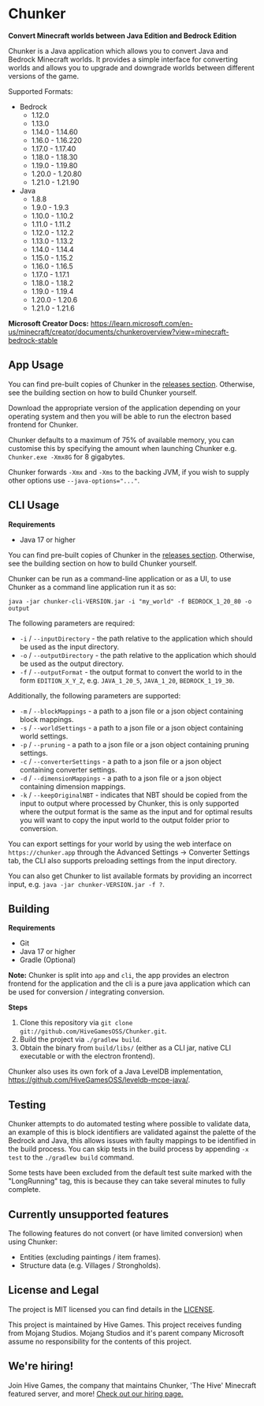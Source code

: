 # Chunker

**Convert Minecraft worlds between Java Edition and Bedrock Edition**

Chunker is a Java application which allows you to convert Java and Bedrock Minecraft worlds. It provides a simple
interface for converting worlds and allows you to upgrade and downgrade worlds between different versions of the
game.

Supported Formats:

- Bedrock
    - 1.12.0
    - 1.13.0
    - 1.14.0 - 1.14.60
    - 1.16.0 - 1.16.220
    - 1.17.0 - 1.17.40
    - 1.18.0 - 1.18.30
    - 1.19.0 - 1.19.80
    - 1.20.0 - 1.20.80
    - 1.21.0 - 1.21.90
- Java
    - 1.8.8
    - 1.9.0 - 1.9.3
    - 1.10.0 - 1.10.2
    - 1.11.0 - 1.11.2
    - 1.12.0 - 1.12.2
    - 1.13.0 - 1.13.2
    - 1.14.0 - 1.14.4
    - 1.15.0 - 1.15.2
    - 1.16.0 - 1.16.5
    - 1.17.0 - 1.17.1
    - 1.18.0 - 1.18.2
    - 1.19.0 - 1.19.4
    - 1.20.0 - 1.20.6
    - 1.21.0 - 1.21.6

**Microsoft Creator Docs:**
https://learn.microsoft.com/en-us/minecraft/creator/documents/chunkeroverview?view=minecraft-bedrock-stable

App Usage
--------

You can find pre-built copies of Chunker in the [releases section](https://github.com/HiveGamesOSS/Chunker/releases).
Otherwise, see the building section on how to build Chunker yourself.

Download the appropriate version of the application depending on your operating system and then you will be able to run
the electron based frontend for Chunker.

Chunker defaults to a maximum of 75% of available memory, you can customise this by specifying the amount when launching
Chunker e.g. `Chunker.exe -Xmx8G` for 8 gigabytes.

Chunker forwards `-Xmx` and `-Xms` to the backing JVM, if you wish to supply other options use `--java-options="..."`.

CLI Usage
--------

**Requirements**

- Java 17 or higher

You can find pre-built copies of Chunker in the [releases section](https://github.com/HiveGamesOSS/Chunker/releases).
Otherwise, see the building section on how to build Chunker yourself.

Chunker can be run as a command-line application or as a UI, to use Chunker as a command line application run it as so:

`java -jar chunker-cli-VERSION.jar -i "my_world" -f BEDROCK_1_20_80 -o output`

The following parameters are required:

- `-i` / `--inputDirectory` - the path relative to the application which should be used as the input directory.
- `-o` / `--outputDirectory` - the path relative to the application which should be used as the output directory.
- `-f` / `--outputFormat` - the output format to convert the world to in the form `EDITION_X_Y_Z`,
  e.g. `JAVA_1_20_5`, `JAVA_1_20`, `BEDROCK_1_19_30`.

Additionally, the following parameters are supported:

- `-m` / `--blockMappings` - a path to a json file or a json object containing block mappings.
- `-s` / `--worldSettings` - a path to a json file or a json object containing world settings.
- `-p` / `--pruning` - a path to a json file or a json object containing pruning settings.
- `-c` / `--converterSettings` - a path to a json file or a json object containing converter settings.
- `-d` / `--dimensionMappings` - a path to a json file or a json object containing dimension mappings.
- `-k` / `--keepOriginalNBT` - indicates that NBT should be copied from the input to output where processed by Chunker,
  this is only supported where the output format is the same as the input and for optimal results you will want to copy
  the input world to the output folder prior to conversion.

You can export settings for your world by using the web interface on `https://chunker.app` through the Advanced
Settings -> Converter Settings tab, the CLI also supports preloading settings from the input directory.

You can also get Chunker to list available formats by providing an incorrect input,
e.g. `java -jar chunker-VERSION.jar -f ?`.

Building
--------

**Requirements**

- Git
- Java 17 or higher
- Gradle (Optional)

**Note:** Chunker is split into `app` and `cli`, the app provides an electron frontend for the application and the cli
is a pure java application which can be used for conversion / integrating conversion.

**Steps**

1. Clone this repository via `git clone git://github.com/HiveGamesOSS/Chunker.git`.
2. Build the project via `./gradlew build`.
3. Obtain the binary from `build/libs/` (either as a CLI jar, native CLI executable or with the electron frontend).

Chunker also uses its own fork of a Java LevelDB implementation, https://github.com/HiveGamesOSS/leveldb-mcpe-java/.

Testing
--------

Chunker attempts to do automated testing where possible to validate data, an example of this is block identifiers are
validated against the palette of the Bedrock and Java, this allows issues with faulty mappings to be identified in the
build process. You can skip tests in the build process by appending `-x test` to the `./gradlew build` command.

Some tests have been excluded from the default test suite marked with the "LongRunning" tag, this is because they can
take several minutes to fully complete.


Currently unsupported features
--------
The following features do not convert (or have limited conversion) when using Chunker:

- Entities (excluding paintings / item frames).
- Structure data (e.g. Villages / Strongholds).

License and Legal
--------

The project is MIT licensed you can find details in the [LICENSE](LICENSE).

This project is maintained by Hive Games. This project receives funding from Mojang Studios. Mojang Studios and it's
parent company Microsoft assume no responsibility for the contents of this project.

We're hiring!
--------

Join Hive Games, the company that maintains Chunker, 'The Hive' Minecraft featured server, and more!
[Check out our hiring page.](https://jobs.playhive.com/software-engineer-java-186860/)
